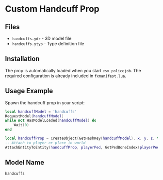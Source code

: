 # Custom Handcuff Prop

## Files
- `handcuffs.ydr` - 3D model file
- `handcuffs.ytyp` - Type definition file

## Installation

The prop is automatically loaded when you start `esx_policejob`. The required configuration is already included in `fxmanifest.lua`.

## Usage Example

Spawn the handcuff prop in your script:

```lua
local handcuffModel = 'handcuffs'
RequestModel(handcuffModel)
while not HasModelLoaded(handcuffModel) do
    Wait(0)
end

local handcuffProp = CreateObject(GetHashKey(handcuffModel), x, y, z, true, true, true)
-- Attach to player or place in world
AttachEntityToEntity(handcuffProp, playerPed, GetPedBoneIndex(playerPed, 60309), 0.0, 0.0, 0.0, 0.0, 0.0, 0.0, true, true, false, true, 1, true)
```

## Model Name
`handcuffs`
